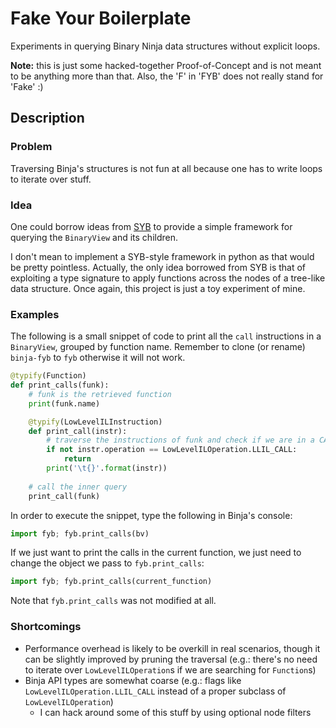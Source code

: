 # Fake Your Boilerplate

Experiments in querying Binary Ninja data structures without explicit loops.

**Note:** this is just some hacked-together Proof-of-Concept and is not meant to be anything more than that.
          Also, the 'F' in 'FYB' does not really stand for 'Fake' :)

## Description

### Problem

Traversing Binja's structures is not fun at all because one has to write loops to iterate over stuff.

### Idea

One could borrow ideas from [SYB](https://www.microsoft.com/en-us/research/wp-content/uploads/2003/01/hmap.pdf)
to provide a simple framework for querying the `BinaryView` and its children.

I don't mean to implement a SYB-style framework in python as that would be pretty pointless.
Actually, the only idea borrowed from SYB is that of exploiting a type signature to
apply functions across the nodes of a tree-like data structure.
Once again, this project is just a toy experiment of mine.

### Examples

The following is a small snippet of code to print all the `call` instructions in a `BinaryView`,
grouped by function name.
Remember to clone (or rename) `binja-fyb` to `fyb` otherwise it will not work.

```python
@typify(Function)
def print_calls(funk):
    # funk is the retrieved function
    print(funk.name)

    @typify(LowLevelILInstruction)
    def print_call(instr):
        # traverse the instructions of funk and check if we are in a CALL
        if not instr.operation == LowLevelILOperation.LLIL_CALL:
            return
        print('\t{}'.format(instr))
    
    # call the inner query
    print_call(funk)
```

In order to execute the snippet, type the following in Binja's console:

```python
import fyb; fyb.print_calls(bv)
```

If we just want to print the calls in the current function, we just need to change
the object we pass to `fyb.print_calls`:

```python
import fyb; fyb.print_calls(current_function)
```

Note that `fyb.print_calls` was not modified at all.

### Shortcomings

* Performance overhead is likely to be overkill in real scenarios,
  though it can be slightly improved by pruning the traversal
  (e.g.: there's no need to iterate over `LowLevelILOperation`s if we are searching for `Function`s)
* Binja API types are somewhat coarse
  (e.g.: flags like `LowLevelILOperation.LLIL_CALL` instead of a proper subclass of `LowLevelILOperation`)
  * I can hack around some of this stuff by using optional node filters
